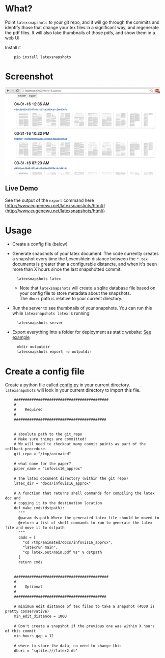 # What?

Point `latexsnapshots` to your git repo, and it will go through the commits and identify those that change your tex files in a significant way,
and regenerate the pdf files.  It will also take thumbnails of those pdfs, and show them in a web UI.

Install it

        pip install latexsnapshots

# Screenshot

![Screenshot of latexsnapshots](https://raw.githubusercontent.com/sirrice/latexsnapshots/master/latexsnapshots/static/screenshot.png)

## Live Demo

See the output of the `export` command here [http://www.eugenewu.net/latexsnapshots/html/](http://www.eugenewu.net/latexsnapshots/html/)

# Usage

* Create a config file (below)
* Generate snapshots of your latex document.  The code currently creates a snapshot every time
  the Levenshtein distance between the `*.tex` documents is greater than a configurable distancte,
  and when it's been more than X hours since the last snapshotted commit.

        latexsnapshots latex

  * Note that `latexsnapshots` will create a sqlite database file based on your config file to store metadata about the snapshots.  
    The `dburi` path is relative to your current directory.
* Run the server to see thumbnails of your snapshots.  You can run this while `latexsnapshots latex` is running

        latexsnapshots server

* Export everything into a folder for deployment as static website: [See example](http://eugenewu.net/latexsnapshots/html/)

        mkdir outputdir
        latexsnapshots export -o outputdir


# Create a config file

Create a python file called [config.py](config.py) in your current directory.  `latexsnapshots` will look in your current
directory to import this file.

        ###########################################
        #
        #    Required
        #
        ##########################################


        # absolute path to the git_repo
        # Make sure things are committed!  
        # We will need to checkout many commit points as part of the rollback procedure.
        git_repo = "/tmp/animated"

        # what name for the paper?
        paper_name = "infovis16_approx"

        # the latex document directory (within the git repo)
        latex_dir = "docs/infovis16_approx"

        # A function that returns shell commands for compiling the latex doc and 
        # copying it to the destination location
        def make_cmds(dstpath):
          """
          @param dstpath Where the generated latex file should be moved to
          @return a list of shell commands to run to generate the latex file and move it to dstpath
          """
          cmds = [
            "cd /tmp/animated/docs/infovis16_approx",
            "latexrun main",
            "cp latex.out/main.pdf %s" % dstpath
          ]
          return cmds


        ###########################################
        #
        #    Optional
        #
        ##########################################

        # minimum edit distance of tex files to take a snapshot (4000 is pretty conservative)
        min_edit_distance = 1000

        # Don't create a snapshot if the previous one was within X hours of this commit
        min_hours_gap = 12

        # where to store the data, no need to change this
        dburi = "sqlite:///latex2.db"

